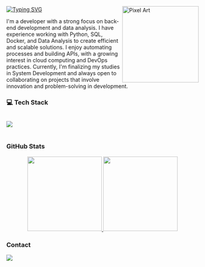 [![Typing SVG](https://readme-typing-svg.herokuapp.com?font=Fira+Code&pause=1000&width=435&lines=Welcome+to+my+GitHub!;Hi%2C+Everyone!+I'm+Jo%C3%A3oFranka+%F0%9F%98%85)](https://git.io/typing-svg)
<img src="https://www.alura.com.br/artigos/assets/hello-world-em-varias-linguagens/imagem1.gif" alt="Pixel Art" align="right" width="200">

I'm a developer with a strong focus on back-end development and data analysis. I have experience working with Python, SQL, Docker, and Data Analysis to create efficient and scalable solutions. I enjoy automating processes and building APIs, with a growing interest in cloud computing and DevOps practices. Currently, I'm finalizing my studies in System Development and always open to collaborating on projects that involve innovation and problem-solving in development.

### 💻 Tech Stack
<div style="display: inline_block"><br>
<img src="https://skillicons.dev/icons?i=docker,vim,azure,aws,gcp,debian,kali,py,selenium,cloudflare,bash,obsidian,vscode,windows" />
</div><br>



### GitHub Stats

<div align="center" style="display: flex; justify-content: center;">
  <a href="https://github.com/AnubisChacal">
    <img height="195px" src="https://github-readme-stats.vercel.app/api?username=joaofranka2&show_icons=true&theme=shadow_blue&include_all_commits=true&count_private=true"/>
    <img height="195px" src="https://github-readme-stats.vercel.app/api/top-langs/?username=joaofranka2&layout=compact&langs_count=7&theme=shadow_blue"/>
  </a>
</div>
    
### Contact

<div> 
  <a href="https://www.linkedin.com/in/cristinanevesb" target="_blank"><img src="https://img.shields.io/badge/-LinkedIn-%230077B5?style=for-the-badge&logo=linkedin&logoColor=white" target="_blank"></a> 
</div>
